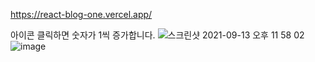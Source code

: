 https://react-blog-one.vercel.app/

아이콘 클릭하면 숫자가 1씩 증가합니다.
![스크린샷 2021-09-13 오후 11 58 02](https://user-images.githubusercontent.com/80627536/133107354-a83e8b37-ce1c-4927-a837-a8b59662fca2.png)
![image](https://user-images.githubusercontent.com/80627536/133107524-ec01c0ef-1f18-4c36-9ba1-3514a6df1e32.png)


